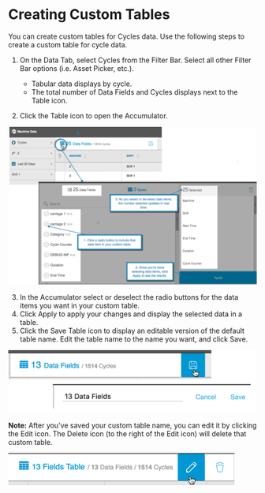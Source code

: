 # Creating Custom Tables

You can create custom tables for Cycles data. Use the following steps to create a custom table for cycle data.

 1. On the Data Tab, select Cycles from the Filter Bar. Select all other Filter Bar options (i.e. Asset Picker, etc.). 
    * Tabular data displays by cycle.
    * The total number of Data Fields and Cycles displays next to the Table icon.
    
 2. Click the Table icon to open the Accumulator.
 
 ![](accumulator3.png)
 
   3. In the Accumulator select or deselect the radio buttons for the data items you want in your custom table.
   1. Click Apply to apply your changes and display the selected data in a table. 
   3. Click the Save Table icon to display an editable version of the default table name. Edit the table name to the name you want, and click Save.

  ![](customTableSave.png)
  
  **Note:** After you've saved your custom table name, you can edit it by clicking the Edit icon. The Delete icon (to the right of the Edit icon) will delete that custom table. 
  
  ![](editCustomTalbeName.png)